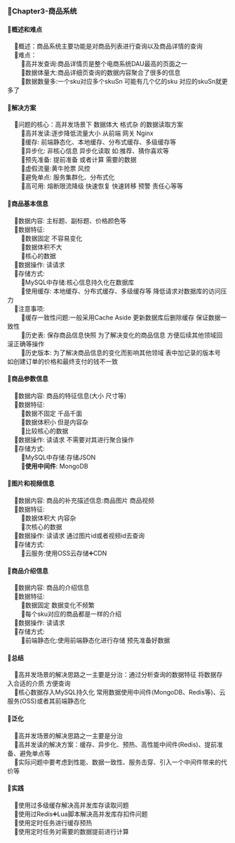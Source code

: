 ### 📌Chapter3-商品系统

#### 🔻概述和难点
        🔸概述：商品系统主要功能是对商品列表进行查询以及商品详情的查询
        
        🔸难点：
       
           🔹高并发查询:商品详情页是整个电商系统DAU最高的页面之一
       
           🔹数据体量大:商品详细页查询的数据内容聚合了很多的信息
       
           🔹数据数量多:一个sku对应多个skuSn 可能有几个亿的sku 对应的skuSn就更多了

#### 🔻解决方案
        🔸问题的核心：高并发场景下 数据体大 格式杂 的数据读取方案
       
           🔹高并发读:逐步降低流量大小 从前端 网关 Nginx
       
           🔹缓存: 前端静态化、本地缓存、分布式缓存、多级缓存等
       
           🔹异步化: 非核心信息 异步化读取 如:推荐、猜你喜欢等
       
           🔹预先准备: 提前准备 或者计算 需要的数据
       
           🔹虚假流量:黄牛抢票 风控
       
           🔹避免单点: 服务集群化、分布式化
       
           🔹高可用: 熔断限流降级 快速恢复 快速转移 预警 责任心等等

#### 🔻商品基本信息
      🔸数据内容: 主标题、副标题、价格颜色等
       
      🔸数据特征: 
       
           🔹数据固定 不容易变化
       
           🔹数据体积不大
       
           🔹核心的数据
       
      🔸数据操作: 读请求
       
      🔸存储方式: 
       
           🔹MySQL中存储:核心信息持久化在数据库
       
           🔹使用缓存: 本地缓存、分布式缓存、多级缓存等 降低请求对数据库的访问压力
       
      🔸注意事项: 
       
           🔹缓存一致性问题:一般采用Cache Aside 更新数据库后删除缓存 保证数据一致性
       
           🔹历史表: 保存商品信息快照 为了解决变化的商品信息 方便后续其他领域回滚正确等操作
       
           🔹历史版本: 为了解决商品信息的变化而影响其他领域 表中加记录的版本号 如创建订单的价格和最终支付的钱不一致

#### 🔻商品参数信息
      🔸数据内容: 商品的特征信息(大小 尺寸等)
       
      🔸数据特征: 
       
           🔹数据不固定 千品千面
       
           🔹数据体积小 但是内容杂 
       
           🔹比较核心的数据
       
      🔸数据操作: 读请求 不需要对其进行聚合操作
       
      🔸存储方式: 
       
           🔹MySQL中存储:存储JSON
       
           🔹**使用中间件**: MongoDB

#### 🔻图片和视频信息
      🔸数据内容: 商品的补充描述信息:商品图片 商品视频
       
      🔸数据特征: 
       
           🔹数据体积大 内容杂
       
           🔹次核心的数据
       
      🔸数据操作: 读请求 通过图片id或者视频id去查询
       
      🔸存储方式: 
       
           🔹云服务:使用OSS云存储➕CDN

#### 🔻商品介绍信息
      🔸数据内容: 商品的介绍信息
       
      🔸数据特征: 
       
           🔹数据固定 数据变化不频繁
       
           🔹每个sku对应的商品都是一样的介绍
       
      🔸数据操作: 读请求
       
      🔸存储方式: 
       
           🔹前端静态化:使用前端静态化进行存储 预先准备好数据

#### 🔻总结
    🔸高并发场景的解决思路之一主要是分治：通过分析查询的数据特征 将数据存入合适的介质 方便查询
   
    🔸核心数据存入MySQL持久化 常用数据使用中间件(MongoDB、Redis等)、云服务(OSS)或者其前端静态化

#### 🔻泛化
    🔸高并发场景的解决思路之一主要是分治
   
    🔸高并发读的解决方案：缓存、异步化、预热、高性能中间件(Redis)、提前准备、避免单点等
   
    🔸实际问题中要考虑到性能、数据一致性、服务击穿、引入一个中间件带来的代价等

#### 🔻实践
    🔸使用过多级缓存解决高并发库存读取问题
   
    🔸使用过Redis➕Lua脚本解决高并发库存扣件问题
   
    🔸使用定时任务进行缓存预热
   
    🔸使用定时任务对需要的数据提前进行计算